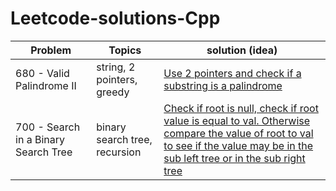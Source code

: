 # Leetcode-solutions-Cpp

| Problem  | Topics | solution (idea) |
| ------------- | ------------- | ------------- | 
| 680 - Valid Palindrome II  | string, 2 pointers, greedy | [Use 2 pointers and check if a substring is a palindrome](https://github.com/LucasColas/Leetcode-solutions-Cpp/blob/main/680%20Valid%20Palindrome%20II%20.cpp) |
| 700 - Search in a Binary Search Tree | binary search tree, recursion | [Check if root is null, check if root value is equal to val. Otherwise compare the value of root to val to see if the value may be in the sub left tree or in the sub right tree](https://github.com/LucasColas/Leetcode-solutions-Cpp/blob/main/700%20-%20Search%20in%20a%20Binary%20Search%20Tree.cpp) |
